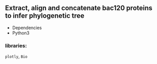 ## Extract, align and concatenate bac120 proteins to infer phylogenetic tree

* Dependencies
* Python3
### libraries:

  `plotly`, `Bio`


